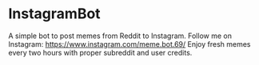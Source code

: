 # InstagramBot

A simple bot to post memes from Reddit to Instagram.
Follow me on Instagram: https://www.instagram.com/meme.bot.69/
Enjoy fresh memes every two hours with proper subreddit and user credits.
